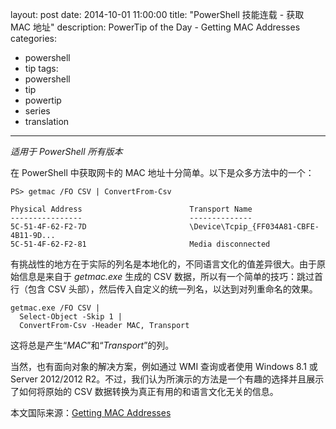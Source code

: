 ﻿layout: post
date: 2014-10-01 11:00:00
title: "PowerShell 技能连载 - 获取 MAC 地址"
description: PowerTip of the Day - Getting MAC Addresses
categories:
- powershell
- tip
tags:
- powershell
- tip
- powertip
- series
- translation
---
_适用于 PowerShell 所有版本_

在 PowerShell 中获取网卡的 MAC 地址十分简单。以下是众多方法中的一个：

    PS> getmac /FO CSV | ConvertFrom-Csv 
    
    Physical Address                        Transport Name                         
    ----------------                        --------------                         
    5C-51-4F-62-F2-7D                       \Device\Tcpip_{FF034A81-CBFE-4B11-9D...
    5C-51-4F-62-F2-81                       Media disconnected      

有挑战性的地方在于实际的列名是本地化的，不同语言文化的值差异很大。由于原始信息是来自于 _getmac.exe_ 生成的 CSV 数据，所以有一个简单的技巧：跳过首行（包含 CSV 头部），然后传入自定义的统一列名，以达到对列重命名的效果。

    getmac.exe /FO CSV |
      Select-Object -Skip 1 | 
      ConvertFrom-Csv -Header MAC, Transport 

这将总是产生“_MAC_”和“_Transport_”的列。

当然，也有面向对象的解决方案，例如通过 WMI 查询或者使用 Windows 8.1 或 Server 2012/2012 R2。不过，我们认为所演示的方法是一个有趣的选择并且展示了如何将原始的 CSV 数据转换为真正有用的和语言文化无关的信息。

<!--more-->
本文国际来源：[Getting MAC Addresses](http://community.idera.com/powershell/powertips/b/tips/posts/getting-mac-addresses)
